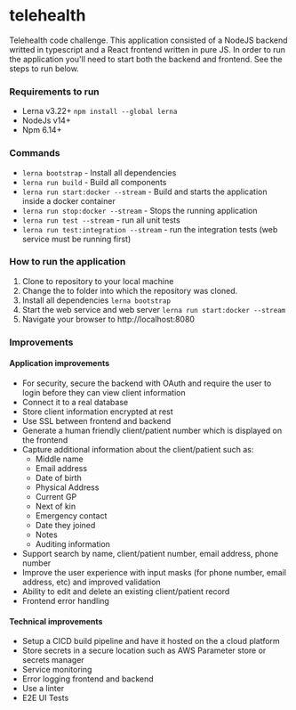 # telehealth
Telehealth code challenge.  This application consisted of a NodeJS backend writted in typescript and a React frontend written in pure JS.  In order to run the application you'll need to start both the backend and frontend.  See the steps to run below.

### Requirements to run
* Lerna v3.22+ `npm install --global lerna`
* NodeJs v14+
* Npm 6.14+

### Commands
* `lerna bootstrap` - Install all dependencies
* `lerna run build` - Build all components
* `lerna run start:docker --stream` - Build and starts the application inside a docker container
* `lerna run stop:docker --stream` - Stops the running application
* `lerna run test --stream` - run all unit tests
* `lerna run test:integration --stream` - run the integration tests (web service must be running first)

### How to run the application
1. Clone to repository to your local machine
2. Change the to folder into which the repository was cloned.
3. Install all dependencies `lerna bootstrap`
4. Start the web service and web server `lerna run start:docker --stream`
5. Navigate your browser to http://localhost:8080

### Improvements
#### Application improvements
* For security, secure the backend with OAuth and require the user to login before they can view client information
* Connect it to a real database
* Store client information encrypted at rest
* Use SSL between frontend and backend
* Generate a human friendly client/patient number which is displayed on the frontend
* Capture additional information about the client/patient such as:
  - Middle name
  - Email address
  - Date of birth
  - Physical Address
  - Current GP
  - Next of kin
  - Emergency contact
  - Date they joined
  - Notes
  - Auditing information
* Support search by name, client/patient number, email address, phone number 
* Improve the user experience with input masks (for phone number, email address, etc) and improved validation
* Ability to edit and delete an existing client/patient record
* Frontend error handling

#### Technical improvements
* Setup a CICD build pipeline and have it hosted on the a cloud platform
* Store secrets in a secure location such as AWS Parameter store or secrets manager
* Service monitoring
* Error logging frontend and backend
* Use a linter
* E2E UI Tests
